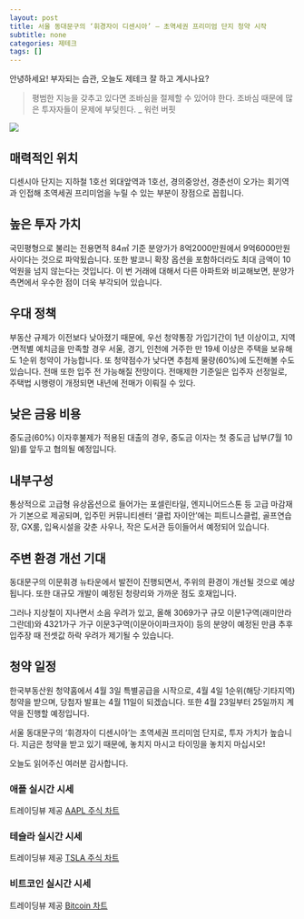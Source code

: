 ```yaml
---
layout: post
title: 서울 동대문구의 ‘휘경자이 디센시아’ – 초역세권 프리미엄 단지 청약 시작
subtitle: none
categories: 제테크
tags: []
---
```


안녕하세요! 부자되는 습관, 오늘도 제테크 잘 하고 계시나요?

> 평범한 지능을 갖추고 있다면 조바심을 절제할 수 있어야 한다. 조바심 때문에 많은 투자자들이 문제에 부딪힌다. _ 워런 버핏






![](https://source.unsplash.com/800x450/?luxury)

##  매력적인 위치

디센시아 단지는 지하철 1호선 외대앞역과 1호선, 경의중앙선, 경춘선이 오가는 회기역과 인접해 초역세권 프리미엄을 누릴 수 있는 부분이 장점으로 꼽힙니다. 

## 높은 투자 가치

국민평형으로 불리는 전용면적 84㎡ 기준 분양가가 8억2000만원에서 9억6000만원 사이다는 것으로 파악됬습니다. 또한 발코니 확장 옵션을 포함하더라도 최대 금액이 10억원을 넘지 않는다는 것입니다. 이 번 거래에 대해서 다른 아파트와 비교해보면, 분양가 측면에서 우수한 점이 더욱 부각되어 있습니다.

## 우대 정책

부동산 규제가 이전보다 낮아졌기 때문에, 우선 청약통장 가입기간이 1년 이상이고, 지역·면적별 예치금을 만족할 경우 서울, 경기, 인천에 거주한 만 19세 이상은 주택을 보유해도 1순위 청약이 가능합니다. 또 청약점수가 낮다면 추첨제 물량(60%)에 도전해볼 수도 있습니다. 전매 또한 입주 전 가능해질 전망이다. 전매제한 기준일은 입주자 선정일로, 주택법 시행령이 개정되면 내년에 전매가 이뤄질 수 있다.

## 낮은 금융 비용

중도금(60%) 이자후불제가 적용된 대출의 경우, 중도금 이자는 첫 중도금 납부(7월 10일)를 앞두고 협의될 예정입니다. 

## 내부구성

통상적으로 고급형 유상옵션으로 들어가는 포셀린타일, 엔지니어드스톤 등 고급 마감재가 기본으로 제공되며, 입주민 커뮤니티센터 ‘클럽 자이안’에는 피트니스클럽, 골프연습장, GX룸, 입욕시설을 갖춘 사우나, 작은 도서관 등이들어서 예정되어 있습니다. 

## 주변 환경 개선 기대

동대문구의 이문휘경 뉴타운에서 발전이 진행되면서, 주위의 환경이 개선될 것으로 예상됩니다. 또한 대규모 개발이 예정된 청량리와 가까운 점도 호재입니다. 

그러나 지상철이 지나면서 소음 우려가 있고, 올해 3069가구 규모 이문1구역(래미안라그란데)와 4321가구 가구 이문3구역(이문아이파크자이) 등의 분양이 예정된 만큼 추후 입주장 때 전셋값 하락 우려가 제기될 수 있습니다.

## 청약 일정

한국부동산원 청약홈에서 4월 3일 특별공급을 시작으로, 4월 4일 1순위(해당·기타지역) 청약을 받으며, 당첨자 발표는 4월 11일이 되겠습니다. 또한 4월 23일부터 25일까지 계약을 진행할 예정입니다.

서울 동대문구의 ‘휘경자이 디센시아’는 초역세권 프리미엄 단지로, 투자 가치가 높습니다. 지금은 청약을 받고 있기 때문에, 놓치지 마시고 타이밍을 놓치지 마십시오!

오늘도 읽어주신 여러분 감사합니다.

### 애플 실시간 시세


<!-- TradingView Widget BEGIN -->
<div class="tradingview-widget-container">
  <div id="tradingview_6a264"></div>
  <div class="tradingview-widget-copyright">트레이딩뷰 제공 <a href="https://kr.tradingview.com/symbols/NASDAQ-AAPL/" rel="noopener" target="_blank"><span class="blue-text">AAPL 주식 차트</span></a></div>
  <script type="text/javascript" src="https://s3.tradingview.com/tv.js"></script>
  <script type="text/javascript">
  new TradingView.widget(
  {
  "autosize": true,
  "symbol": "NASDAQ:AAPL",
  "interval": "D",
  "timezone": "Asia/Seoul",
  "theme": "light",
  "style": "1",
  "locale": "kr",
  "toolbar_bg": "#f1f3f6",
  "enable_publishing": false,
  "hide_top_toolbar": true,
  "hide_legend": true,
  "save_image": false,
  "container_id": "tradingview_6a264"
}
  );
  </script>
</div>
<!-- TradingView Widget END -->


### 테슬라 실시간 시세


<!-- TradingView Widget BEGIN -->
<div class="tradingview-widget-container">
  <div id="tradingview_39d77"></div>
  <div class="tradingview-widget-copyright">트레이딩뷰 제공 <a href="https://kr.tradingview.com/symbols/NASDAQ-TSLA/" rel="noopener" target="_blank"><span class="blue-text">TSLA 주식 차트</span></a></div>
  <script type="text/javascript" src="https://s3.tradingview.com/tv.js"></script>
  <script type="text/javascript">
  new TradingView.widget(
  {
  "autosize": true,
  "symbol": "NASDAQ:TSLA",
  "interval": "D",
  "timezone": "Asia/Seoul",
  "theme": "light",
  "style": "1",
  "locale": "kr",
  "toolbar_bg": "#f1f3f6",
  "enable_publishing": false,
  "hide_top_toolbar": true,
  "hide_legend": true,
  "save_image": false,
  "container_id": "tradingview_39d77"
}
  );
  </script>
</div>
<!-- TradingView Widget END -->


### 비트코인 실시간 시세


<!-- TradingView Widget BEGIN -->
<div class="tradingview-widget-container">
  <div id="tradingview_3f91e"></div>
  <div class="tradingview-widget-copyright">트레이딩뷰 제공 <a href="https://kr.tradingview.com/symbols/BTCUSD/?exchange=BITSTAMP" rel="noopener" target="_blank"><span class="blue-text">Bitcoin 차트</span></a></div>
  <script type="text/javascript" src="https://s3.tradingview.com/tv.js"></script>
  <script type="text/javascript">
  new TradingView.widget(
  {
  "autosize": true,
  "symbol": "BITSTAMP:BTCUSD",
  "interval": "D",
  "timezone": "Asia/Seoul",
  "theme": "light",
  "style": "1",
  "locale": "kr",
  "toolbar_bg": "#f1f3f6",
  "enable_publishing": false,
  "hide_top_toolbar": true,
  "hide_legend": true,
  "save_image": false,
  "container_id": "tradingview_3f91e"
}
  );
  </script>
</div>
<!-- TradingView Widget END -->

